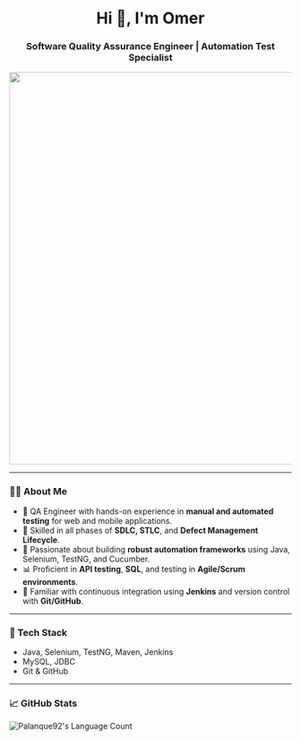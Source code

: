 <h1 align="center">Hi 👋, I'm Omer</h1>
<h3 align="center">Software Quality Assurance Engineer | Automation Test Specialist</h3>


<p align="center">
  <img src="https://media3.giphy.com/media/v1.Y2lkPTc5MGI3NjExbjZhMjhtNHhvdTBkOWd3bGxvcW93NHR3dmI2ajk1aWlzeGN3ZW9ueiZlcD12MV9pbnRlcm5hbF9naWZfYnlfaWQmY3Q9Zw/MD0svLSDeudszrNrp0/giphy.gif" width="700" />
</p>



---

### 👨‍💻 About Me

- 🔎 QA Engineer with hands-on experience in **manual and automated testing** for web and mobile applications.
- 🧪 Skilled in all phases of **SDLC, STLC**, and **Defect Management Lifecycle**.
- 🚀 Passionate about building **robust automation frameworks** using Java, Selenium, TestNG, and Cucumber.
- 📊 Proficient in **API testing**, **SQL**, and testing in **Agile/Scrum environments**.
- 🧰 Familiar with continuous integration using **Jenkins** and version control with **Git/GitHub**.
---

### 🔧 Tech Stack

- Java, Selenium, TestNG, Maven, Jenkins  
- MySQL, JDBC  
- Git & GitHub  

---

### 📈 GitHub Stats

![Palanque92's Language Count](https://github-readme-stats.vercel.app/api/top-langs/?username=palanque92&langs_count=8&theme=radical)





